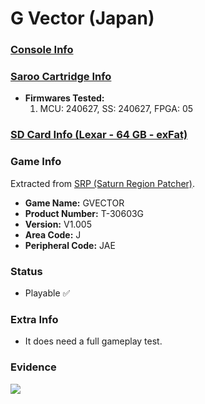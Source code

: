 # G Vector (Japan)

### [Console Info](../../../../../Info/Consoles/VA13/README.md)

### [Saroo Cartridge Info](../../../../../Info/Cartridges/RetroGameParadiseStore/1.32F/README.md)

- <b>Firmwares Tested:</b>
  1. MCU: 240627, SS: 240627, FPGA: 05

### [SD Card Info (Lexar - 64 GB - exFat)](../../../../../Info/SdCards/Lexar/64GB/exfat/README.md)

### Game Info

Extracted from [SRP (Saturn Region Patcher)](https://segaxtreme.net/resources/saturn-region-patcher.81/download).

- <b>Game Name:</b> GVECTOR
- <b>Product Number:</b> T-30603G
- <b>Version:</b> V1.005
- <b>Area Code:</b> J
- <b>Peripheral Code:</b> JAE

### Status

- Playable :white_check_mark:

### Extra Info

- It does need a full gameplay test.

### Evidence

[![](https://img.youtube.com/vi/FffdDXZIkiE/0.jpg)](https://www.youtube.com/watch?v=FffdDXZIkiE)
